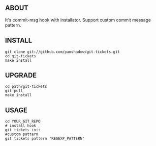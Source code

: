 ABOUT
-----

It's commit-msg hook with installator. Support custom commit message pattern.


INSTALL
-------

    git clone git://github.com/panshadow/git-tickets.git
    cd git-tickets
    make install

UPGRADE
-------

    cd path/git-tickets
    git pull
    make install


USAGE
-----

    cd YOUR_GIT_REPO
    # install hook
    git tickets init
    #custom pattern
    git tickets pattern 'REGEXP_PATTERN'
